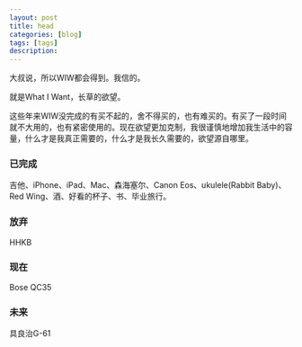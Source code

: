 ```yaml
---
layout: post
title: head
categories: [blog]
tags: [tags]
description: 
---
```


大叔说，所以WIW都会得到。我信的。

就是What I Want，长草的欲望。

这些年来WIW没完成的有买不起的，舍不得买的，也有难买的。有买了一段时间就不大用的，也有紧密使用的。现在欲望更加克制，我很谨慎地增加我生活中的容量，什么才是我真正需要的，什么才是我长久需要的，欲望源自哪里。



### 已完成

吉他、iPhone、iPad、Mac、森海塞尔、Canon Eos、ukulele(Rabbit Baby)、Red Wing、酒、好看的杯子、书、毕业旅行。

### 放弃

HHKB

### 现在

Bose QC35

### 未来

具良治G-61

